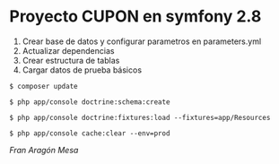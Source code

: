# Proyecto CUPON en symfony 2.8

1. Crear base de datos y configurar parametros en parameters.yml
2. Actualizar dependencias
3. Crear estructura de tablas
4. Cargar datos de prueba básicos

``
$ composer update
``

``
$ php app/console doctrine:schema:create
``

``
$ php app/console doctrine:fixtures:load --fixtures=app/Resources
``

`
$ php app/console cache:clear --env=prod
`

*Fran Aragón Mesa*